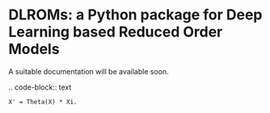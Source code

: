 # DLROMs: a Python package for Deep Learning based Reduced Order Models

A suitable documentation will be available soon.

.. code-block:: text

    X' = Theta(X) * Xi.
